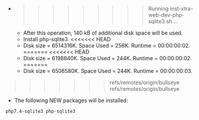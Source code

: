 * >>>>>>>>> Running inst-xtra-web-dev-php-sqlite3.sh ...
  * After this operation, 140 kB of additional disk space will be used.
  * Install php-sqlite3.
<<<<<<< HEAD
  * Disk size = 6514316K. Space Used = 256K. Runtime = 00:00:00:02.
=======
<<<<<<< HEAD
  * Disk size = 6198840K. Space Used = 244K. Runtime = 00:00:00:02.
=======
  * Disk size = 6506580K. Space Used = 244K. Runtime = 00:00:00:03.
>>>>>>> refs/remotes/origin/bullseye
>>>>>>> refs/remotes/origin/bullseye
  * The following NEW packages will be installed:
  ```bash
php7.4-sqlite3 php-sqlite3
  ```
